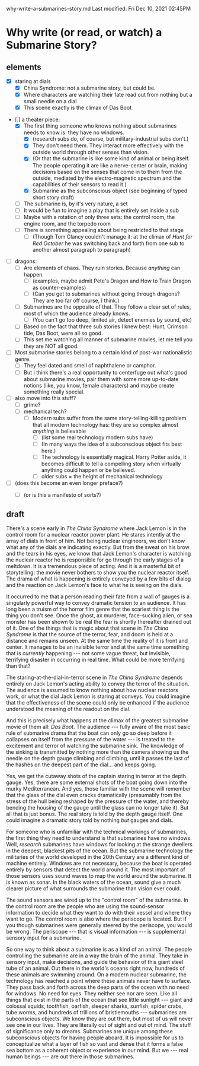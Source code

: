 why-write-a-submarines-story.md
Last modified: Fri Dec 10, 2021  02:45PM

# Why write (or read, or watch) a Submarine Story?

## elements
* [X] staring at dials
	* [X] China Syndrome: not a submarine story, but could be.
	* [X] Where characters are watching their fate read out from nothing but a small needle on a dial
	* [X] This scene exactly is the climax of Das Boot
* [.] a theater piece:
	* [X] The first thing someone who knows nothing about submarines needs to know is: they have no windows.
		* [X] (research subs do, of course, but military-industrial subs don't.)
		* [X] They don't need them. They interact more effectively with the outside world through other senses than vision.
		* [X] (Or that the submarine is like some kind of animal or being itself. The people operating it are like a nerve-center or brain, making decisions based on the senses that come in to them from the outside, mediated by the electro-magnetic spectrum and the capabilities of their sensors to read it.)
		* [X] Submarine as the subconscious object (see beginning of typed short story draft)
	* [ ] The submarine is, by it's very nature, a set
	* [ ] It would be fun to imagine a play that is entirely set inside a sub
	* [ ] Maybe with a rotation of only three sets: the control room, the engine room, and the torpedo room
	* [ ] There is something appealing about being restricted to that stage
		* [ ] (Though Tom Clancy couldn't manage it: at the climax of _Hunt for Red October_ he was switching back and forth from one sub to another almost paragraph to paragraph)
* [ ] dragons:
	* [ ] Are elements of chaos. They ruin stories. Because _anything_ can happen.
		* [ ] (examples, maybe admit Pete's Dragon and How to Train Dragon as counter-examples) 
		* [ ] (Can you get to submarines without going through dragons? They are too far off course, I think.)
	* [ ] Submarines are the opposite of that. They follow a clear set of rules, most of which the audience already knows.
		* [ ] (You can't go too deep, limited air, detect enemies by sound, etc)
	* [ ] Based on the fact that three sub stories I knew best: Hunt, Crimson tide, Das Boot, were all so good.
	* [ ] This set me watching all manner of submarine movies, let me tell you they are NOT all good.
* [ ] Most submarine stories belong to a certain kind of post-war nationalistic genre.
	* [ ] They feel dated and smell of naphthalene or camphor.
	* [ ] But I think there's a real opportunity to centerfuge out what's good about submarine movies, pair them with some more up-to-date notions (like, you know, female characters) and maybe create something really special. 
* [ ] also move into this stuff?
	* [ ] grime?
	* [ ] mechanical tech?
		* [ ] Modern subs suffer from the same story-telling-killing problem that all modern technology has: they are so complex almost _anything_ is believable
			* [ ] (list some real technology modern subs have)
			* [ ] (In many ways the idea of a subconscious object fits best here.)
			* [ ] The technology is essentially magical. Harry Potter aside, it becomes difficult to tell a compelling story when virtually anything could happen or be believed.
			* [ ] older subs = the height of mechanical technology
* [ ] (does this become an even longer preface?)
	* [ ] (or is this a manifesto of sorts?) 


## draft

There's a scene early in _The China Syndrome_ where Jack Lemon is in the control room for a nuclear reactor power plant. He stares intently at the array of dials in front of him. Not being nuclear engineers, we don't know what any of the dials are indicating exactly. But from the sweat on his brow and the tears in his eyes, we know that Jack Lemon's character is watching the nuclear reactor he is responsible for go through the early stages of a meltdown. It is a tremendous piece of acting. And it is a masterful bit of storytelling: the movie never bothers to show you the nuclear reactor itself. The drama of what is happening is entirely conveyed by a few bits of dialog and the reaction on Jack Lemon's face to what he is seeing on the dials.

It occurred to me that a person reading their fate from a wall of gauges is a singularly powerful way to convey dramatic tension to an audience. It has long been a truism of the horror film genre that the scariest thing is the thing you don't see. Once the ghost, ax murderer, face-sucking alien, or sea monster has been shown to be real the fear is shortly thereafter drained out of it. One of the things that is magic about that scene in _The China Syndrome_ is that the source of the terror, fear, and doom is held at a distance and remains unseen. At the same time the reality of it is front and center. It manages to be an invisible terror and at the same time something that is _currently_ happening --- not some vague threat, but invisible, terrifying disaster in occurring in real time. What could be more terrifying than that?

The staring-at-the-dial-in-terror scene in _The China Syndrome_ depends entirely on Jack Lemon's acting ability to convey the terror of the situation. The audience is assumed to know nothing about how nuclear reactors work, or what the dial Jack Lemon is staring at conveys. You could imagine that the effectiveness of the scene could only be enhanced if the audience understood the meaning of the readout on the dial. 

And this is precisely what happens at the climax of the greatest submarine movie of them all: _Das Boot_. The audience --- fully aware of the most basic rule of submarine drama that the boat can only go so deep before it collapses on itself from the pressure of the water --- is treated to the excitement and terror of watching the submarine sink. The knowledge of the sinking is transmitted by nothing more than the camera showing us the needle on the depth gauge climbing and climbing, until it passes the last of the hashes on the deepest part of the dial... and keeps going.

Yes, we get the cutaway shots of the captain staring in terror at the depth gauge. Yes, there are some external shots of the boat going down into the murky Mediterranean. And yes, those familiar with the scene will remember that the glass of the dial even cracks dramatically (presumably from the stress of the hull being reshaped by the pressure of the water, and thereby bending the housing of the gauge until the glass can no longer take it). But all that is just bonus. The real story is told by the depth gauge itself. One could imagine a dramatic story told by nothing _but_ gauges and dials.

For someone who is unfamiliar with the technical workings of submarines, the first thing they need to understand is that submarines have no windows. Well, _research_ submarines have windows for looking at the strange dwellers in the deepest, blackest pits of the ocean. But the submarine technology the militaries of the world developed in the 20th Century are a different kind of machine entirely. Windows are not necessary, because the boat is operated entirely by sensors that detect the world around it. The most important of those sensors uses sound waves to map the world around the submarine. It is known as sonar. In the black waters of the ocean, sound give a much clearer picture of what surrounds the submarine than vision ever could.

The sound sensors are wired up to the "control room" of the submarine. In the control room are the people who are using the sound-sensor information to decide what they want to do with their vessel and where they want to go. The control room is also where the periscope is located. But if you though submarines were generally steered by the periscope, you would be wrong. The periscope --- that is visual information --- is supplemental sensory input for a submarine.

So one way to think about a submarine is as a kind of an animal. The people controlling the submarine are in a way the brain of the animal. They take in sensory input, make decisions, and guide the behavior of this giant steel tube of an animal. Out there in the world's oceans right now, hundreds of these animals are swimming around. On a modern nuclear submarine, the technology has reached a point where these animals never have to surface. They pass back and forth across the deep parts of the ocean with no need for windows. No need for eyes. They neither see nor are seen. Like all things that exist in the parts of the ocean that see little sunlight --- giant and colossal squids, toothfish, oarfish, sleeper sharks, sunfish, spider crabs, tube worms, and hundreds of trillions of bristlemouths --- submarines are subconscious objects. We know they are out there, but most of us will never see one in our lives. They are literally out of sight and out of mind. The stuff of significance only to dreams. Submarines are unique among these subconscious objects for having people aboard. It is impossible for us to conceptualize what a layer of fish so vast and dense that it forms a false sea bottom as a coherent object or experience in our mind. But we --- real human beings --- are out there in those submarines.





